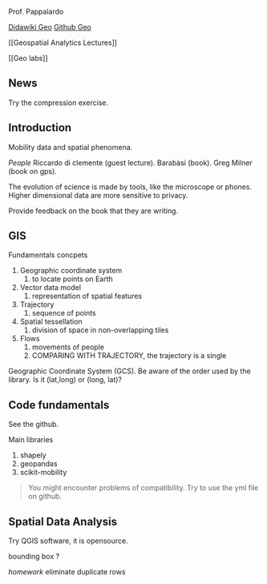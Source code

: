 Prof. Pappalardo

[Didawiki Geo](http://didawiki.di.unipi.it/doku.php/geospatialanalytics/gsa/start)
[Github Geo](https://github.com/jonpappalord/geospatial_analytics)

[[Geospatial Analytics Lectures]]

[[Geo labs]]

## News
Try the compression exercise.






## Introduction
Mobility data and spatial phenomena.

*People*
Riccardo di clemente (guest lecture).
Barabàsi (book).
Greg Milner (book on gps).

The evolution of science is made by tools, like the microscope or phones.
Higher dimensional data are more sensitive to privacy.

Provide feedback on the book that they are writing.

## GIS

Fundamentals concpets
1. Geographic coordinate system
	1. to locate points on Earth
2. Vector data model
	1. representation of spatial features
3. Trajectory
	1. sequence of points
4. Spatial tessellation
	1. division of space in non-overlapping tiles
5. Flows
	1. movements of people
	2. COMPARING WITH TRAJECTORY, the trajectory is a single 

Geographic Coordinate System (GCS).
Be aware of the order used by the library.
Is it (lat,long) or (long, lat)?


## Code fundamentals
See the github.

Main libraries
1. shapely
2. geopandas
3. scikit-mobility

> You might encounter problems of compatibility. Try to use the yml file on github.

## Spatial Data Analysis

Try QGIS software, it is opensource.



bounding box ?

*homework*
eliminate duplicate rows




